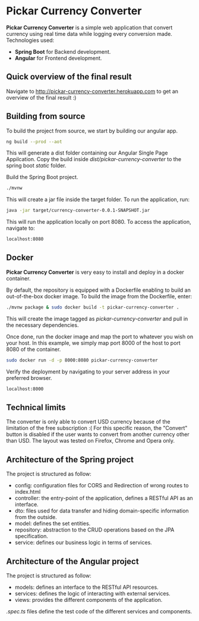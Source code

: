 ﻿
# Pickar Currency Converter

**Pickar Currency Converter** is a simple web application that convert currency using real time data while logging every conversion made. Technologies used:

  - **Spring Boot** for Backend development.
  - **Angular** for Frontend development.

## Quick overview of the final result

Navigate to http://pickar-currency-converter.herokuapp.com to get an overview of the final result :)


## Building from source
To build the project from source, we start by building our angular app.
```sh
ng build --prod --aot
```
This will generate a dist folder containing our Angular Single Page Appilcation.
Copy the build inside *dist/pickar-currency-converter* to the spring boot *static* folder.

Build the Spring Boot project.
```sh
./mvnw
```
This will create a jar file inside the target folder. To run the application, run:
```sh
java -jar target/currency-converter-0.0.1-SNAPSHOT.jar
```
This will run the application locally on port 8080. To access the application, navigate to:
```sh
localhost:8080
```

## Docker
**Pickar Currency Converter** is very easy to install and deploy in a docker container.

By default, the repository is equipped with a Dockerfile enabling to build an out-of-the-box docker image.
To build the image from the Dockerfile, enter:

```sh
./mvnw package & sudo docker build -t pickar-currency-converter .
```
This will create the image tagged as *pickar-currency-converter* and pull in the necessary dependencies.

Once done, run the docker image and map the port to whatever you wish on your host. In this example, we simply map port 8000 of the host to port 8080 of the container.

```sh
sudo docker run -d -p 8000:8080 pickar-currency-converter
```
Verify the deployment by navigating to your server address in your preferred browser.

```sh
localhost:8000
```

## Technical limits
The converter is only able to convert USD currency because of the limitation of the free subscription :(
For this specific reason, the "Convert" button is disabled if the user wants to convert from another currency other than USD.
The layout was tested on Firefox, Chrome and Opera only.

## Architecture of the Spring project
The project is structured as follow:
  - config: configuration files for CORS and Redirection of wrong routes to index.html
  - controller: the entry-point of the application, defines a RESTful API as an interface.
  - dto: files used for data transfer and hiding domain-specific information from the outside.
  - model: defines the set entities.
  - repository: abstraction to the CRUD operations based on the JPA specification.
  - service: defines our business logic in terms of services.

## Architecture of the Angular project
The project is structured as follow:
- models: defines an interface to the RESTful API resources.
- services: defines the logic of interacting with external services.
- views: provides the different components of the application.

*.spec.ts* files define the test code of the different services and components.

